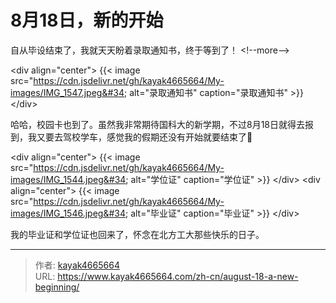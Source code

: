 # 8月18日，新的开始

自从毕设结束了，我就天天盼着录取通知书，终于等到了！
&lt;!--more--&gt;

&lt;div align=&#34;center&#34;&gt;
{{&lt; image src=&#34;https://cdn.jsdelivr.net/gh/kayak4665664/My-images/IMG_1547.jpeg&#34; alt=&#34;录取通知书&#34; caption=&#34;录取通知书&#34; &gt;}}
&lt;/div&gt;

哈哈，校园卡也到了。虽然我非常期待国科大的新学期，不过8月18日就得去报到，我又要去驾校学车，感觉我的假期还没有开始就要结束了🥹

&lt;div align=&#34;center&#34;&gt;
{{&lt; image src=&#34;https://cdn.jsdelivr.net/gh/kayak4665664/My-images/IMG_1544.jpeg&#34; alt=&#34;学位证&#34; caption=&#34;学位证&#34; &gt;}}
&lt;/div&gt;
&lt;div align=&#34;center&#34;&gt;
{{&lt; image src=&#34;https://cdn.jsdelivr.net/gh/kayak4665664/My-images/IMG_1546.jpeg&#34; alt=&#34;毕业证&#34; caption=&#34;毕业证&#34; &gt;}}
&lt;/div&gt;

我的毕业证和学位证也回来了，怀念在北方工大那些快乐的日子。

---

> 作者: [kayak4665664](https://github.com/kayak4665664)  
> URL: https://www.kayak4665664.com/zh-cn/august-18-a-new-beginning/  

